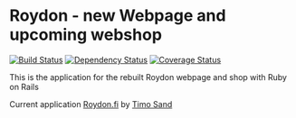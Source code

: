 # Roydon - new Webpage and upcoming webshop
[![Build Status](https://travis-ci.org/deiga/new-Roydon.png)](https://travis-ci.org/deiga/new-Roydon)
[![Dependency Status](https://gemnasium.com/deiga/new-Roydon.png)](https://gemnasium.com/deiga/new-Roydon)
[![Coverage Status](https://coveralls.io/repos/deiga/new-Roydon/badge.png?branch=develop)](https://coveralls.io/r/deiga/new-Roydon)

This is the application for the rebuilt Roydon webpage and shop with Ruby on Rails

Current application [Roydon.fi](http://www.roydon.fi)
by [Timo Sand](http://timosand.com)

